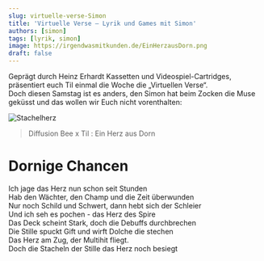 ```yaml
---
slug: virtuelle-verse-Simon
title: 'Virtuelle Verse – Lyrik und Games mit Simon'
authors: [simon]
tags: [lyrik, simon]
image: https://irgendwasmitkunden.de/EinHerzausDorn.png
draft: false
---
```


Geprägt durch Heinz Erhardt Kassetten und Videospiel-Cartridges, präsentiert euch Til einmal die Woche die „Virtuellen Verse“.   
Doch diesen Samstag ist es anders, den Simon hat beim Zocken die Muse geküsst und das wollen wir Euch nicht vorenthalten:
<!--truncate-->

![Stachelherz](https://irgendwasmitkunden.de/EinHerzausDorn.png)
> Diffusion Bee x Til : Ein Herz aus Dorn

# Dornige Chancen

Ich jage das Herz nun schon seit Stunden  
Hab den Wächter, den Champ und die Zeit überwunden  
Nur noch Schild und Schwert, dann hebt sich der Schleier  
Und ich seh es pochen - das Herz des Spire  
Das Deck scheint Stark, doch die Debuffs durchbrechen  
Die Stille spuckt Gift und wirft Dolche die stechen  
Das Herz am Zug, der Multihit fliegt.  
Doch die Stacheln der Stille das Herz noch besiegt
